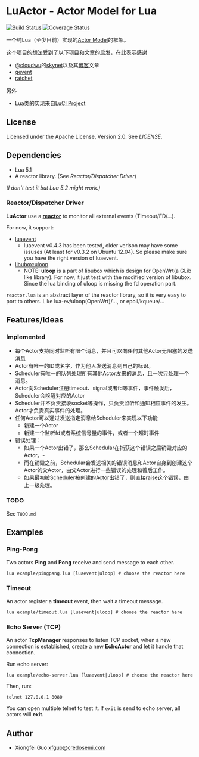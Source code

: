 LuActor - Actor Model for Lua
=============================

[![Build Status](https://travis-ci.org/xfguo/luactor.svg?branch=master)](https://travis-ci.org/xfguo/luactor) [![Coverage Status](https://coveralls.io/repos/xfguo/luactor/badge.png?branch=master)](https://coveralls.io/r/xfguo/luactor?branch=master)

一个纯Lua（至少目前）实现的[Actor Model](http://en.wikipedia.org/wiki/Actor_model)的框架。

这个项目的想法受到了以下项目和文章的启发，在此表示感谢

- [@cloudwu](https://github.com/cloudwu)的[skynet](https://github.com/cloudwu/skynet)以及其[博客](blog.codingnow.com)文章
- [gevent](http://www.gevent.org/)
- [ratchet](https://github.com/icgood/ratchet)

另外

- Lua类的实现来自[LuCI Project](http://luci.subsignal.org)

License
-------

Licensed under the Apache License, Version 2.0. See *LICENSE*.

Dependencies
------------

- Lua 5.1
- A reactor library. (See *Reactor/Dispatcher Driver*)

*(I don't test it but Lua 5.2 might work.)*

### Reactor/Dispatcher Driver

**LuActor** use a [**reactor**](http://en.wikipedia.org/wiki/Reactor_pattern) to monitor all external events (Timeout/FD/...).

For now, it support:

- [luaevent](https://github.com/harningt/luaevent)
  - luaevent v0.4.3 has been tested, older verison may have some issuses (At least for v0.3.2 on Ubuntu 12.04). So please make sure you have the right version of luaevent.
- [libubox:uloop](https://github.com/xfguo/libubox)
  - NOTE: **uloop** is a part of libubox which is design for OpenWrt(a GLib like library). For now, it just test with the modified version of libubox. Since the lua binding of uloop is missing the fd operation part.

`reactor.lua` is an abstract layer of the reactor library, so it is very easy to port to others. Like lua-ev/uloop(OpenWrt)/..., or epoll/kqueue/...

Features/Ideas
--------------

### Implemented

- 每个Actor支持同时监听有限个消息，并且可以向任何其他Actor无阻塞的发送消息
- Actor有唯一的ID或名字，作为他人发送消息到自己的标识。
- Scheduler有唯一的队列处理所有其他Actor发来的消息，且一次只处理一个消息。
- Actor向Scheduler注册timeout、signal或者fd等事件，事件触发后，Scheduler会唤醒对应的Actor
- Scheduler并不负责接收socket等操作，只负责监听和通知相应事件的发生。Actor才负责真实事件的处理。
- 任何Actor可以通过发送指定消息给Scheduler来实现以下功能
  - 新建一个Actor
  - 新建一个监听fd或者系统信号量的事件，或者一个超时事件
- 错误处理：
  - 如果一个Actor出错了，那么Schedular在捕获这个错误之后销毁对应的Actor。-
  - 而在销毁之前，Schedular会发送相关的错误消息和Actor自身到创建这个Actor的父Actor，由父Actor进行一些错误的处理和善后工作。
  - 如果最初被Scheduler被创建的Actor出错了，则直接raise这个错误，由上一级处理。

### TODO

See `TODO.md`

Examples
--------

### Ping-Pong

Two actors **Ping** and **Pong** receive and send message to each other.

    lua example/pingpang.lua [luaevent|uloop] # choose the reactor here

### Timeout

An actor register a **timeout** event, then wait a timeout message.

    lua example/timeout.lua [luaevent|uloop] # choose the reactor here

### Echo Server (TCP)

An actor **TcpManager** responses to listen TCP socket, when a new connection is
established, create a new **EchoActor** and let it handle that connection.

Run echo server:

    lua example/echo-server.lua [luaevent|uloop] # choose the reactor here

Then, run:

    telnet 127.0.0.1 8080

You can open multiple telnet to test it. If `exit` is send to echo server, all actors will **exit**.

Author
------

- Xiongfei Guo <xfguo@credosemi.com>

